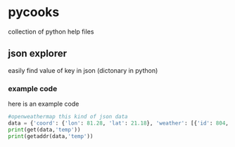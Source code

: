 # pycooks
collection of python help files

## json explorer
easily find value of key in json (dictonary in python)

### example code
here is an example code

```python
#openweathermap this kind of json data
data = {'coord': {'lon': 81.28, 'lat': 21.18}, 'weather': [{'id': 804, 'main': 'Clouds', 'description': 'overcast clouds', 'icon': '04n'}], 'base': 'stations', 'main': {'temp': 292.91, 'feels_like': 292.02, 'temp_min': 292.91, 'temp_max': 292.91, 'pressure': 1018, 'humidity': 67, 'sea_level': 1018, 'grnd_level': 984}, 'visibility': 10000, 'wind': {'speed': 2.81, 'deg': 53}, 'clouds': {'all': 100}, 'dt': 1606487301, 'sys': {'country': 'IN', 'sunrise': 1606438404, 'sunset': 1606477925}, 'timezone': 19800, 'id': 1272181, 'name': 'Delhi', 'cod': 200}
print(get(data,'temp'))
print(getaddr(data,'temp'))
```
